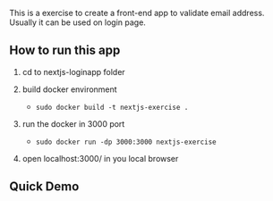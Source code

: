This is a exercise to create a front-end app to validate email address. Usually it can be used on login page.

## How to run this app
1. cd to nextjs-loginapp folder

2. build docker environment
    - ```sudo docker build -t nextjs-exercise .```

3. run the docker in 3000 port
    - ```sudo docker run -dp 3000:3000 nextjs-exercise```

4. open localhost:3000/ in you local browser

## Quick Demo
